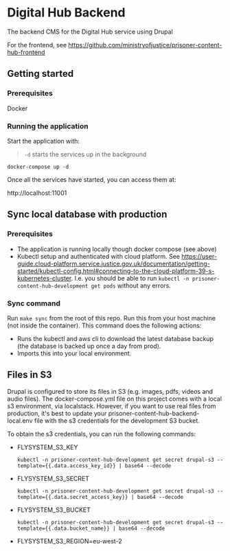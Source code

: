 # Digital Hub Backend

The backend CMS for the Digital Hub service using Drupal

For the frontend, see https://github.com/ministryofjustice/prisoner-content-hub-frontend

## Getting started

### Prerequisites
Docker

### Running the application
Start the application with:

>`-d` starts the services up in the background

```
docker-compose up -d
```

Once all the services have started, you can access them at:

http://localhost:11001

## Sync local database with production

### Prerequisites
- The application is running locally though docker compose (see above)
- Kubectl setup and authenticated with cloud platform.
  See https://user-guide.cloud-platform.service.justice.gov.uk/documentation/getting-started/kubectl-config.html#connecting-to-the-cloud-platform-39-s-kubernetes-cluster.
  I.e. you should be able to run `kubectl -n prisoner-content-hub-development get pods` without any errors.

### Sync command
Run `make sync` from the root of this repo.  Run this from your host machine (not inside the container).
This command does the following actions:
- Runs the kubectl and aws cli to download the latest database backup (the database is backed up once a day from prod).
- Imports this into your local environment.

## Files in S3
Drupal is configured to store its files in S3 (e.g. images, pdfs, videos and audio files).
The docker-compose.yml file on this project comes with a local s3 environment, via localstack.
However, if you want to use real files from production, it's best to update your prisoner-content-hub-backend-local.env
file with the s3 credentials for the development S3 bucket.

To obtain the s3 credentials, you can run the following commands:
- FLYSYSTEM_S3_KEY

  `kubectl -n prisoner-content-hub-development get secret drupal-s3 --template={{.data.access_key_id}} | base64 --decode`
- FLYSYSTEM_S3_SECRET

  `kubectl -n prisoner-content-hub-development get secret drupal-s3 --template={{.data.secret_access_key}} | base64 --decode`
- FLYSYSTEM_S3_BUCKET

  `kubectl -n prisoner-content-hub-development get secret drupal-s3 --template={{.data.bucket_name}} | base64 --decode`
- FLYSYSTEM_S3_REGION=eu-west-2
